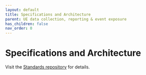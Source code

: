 ```yaml
---
layout: default
title: Specifications and Architecture
parent: UE data collection, reporting & event exposure
has_children: false
nav_order: 0
---
```


# Specifications and Architecture
Visit the [Standards repository](https://5g-mag.github.io/Standards/pages/data-collection-event-exposure.html) for details.
